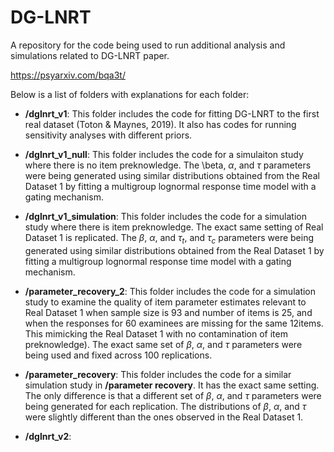 # DG-LNRT

A repository for the code being used to run additional analysis and simulations 
related to DG-LNRT paper.

https://psyarxiv.com/bqa3t/

Below is a list of folders with explanations for each folder:

- **/dglnrt_v1**: This folder includes the code for fitting DG-LNRT to the first real
dataset (Toton & Maynes, 2019). It also has codes for running sensitivity analyses with
different priors.

- **/dglnrt_v1_null**: This folder includes the code for a simulaiton study where
there is no item preknowledge. The \beta, $\alpha$, and $\tau$ parameters
were being generated using similar distributions obtained from the Real Dataset 1
by fitting a multigroup lognormal response time model with a gating mechanism.

- **/dglnrt_v1_simulation**: This folder includes the code for a simulation study where
there is item preknowledge. The exact same setting of Real Dataset 1 is replicated.
The $\beta$, $\alpha$, and $\tau_t$, and $\tau_c$ parameters were being generated 
using similar distributions obtained from the Real Dataset 1 by fitting a 
multigroup lognormal response time model with a gating mechanism.

- **/parameter_recovery_2**: This folder includes the code for a simulation study
to examine the quality of item parameter estimates relevant to Real Dataset 1 
when sample size is 93 and number of items is 25, and when the responses for 
60 examinees are missing for the same 12items. This mimicking the Real Dataset 1 
with no contamination of item preknowledge). The exact same set of $\beta$, 
$\alpha$, and $\tau$ parameters were being used and fixed across 100 replications.

- **/parameter_recovery**: This folder includes the code for a similar 
simulation study in **/parameter recovery**. It has the exact same setting. The 
only difference is that a different set of $\beta$, $\alpha$, and $\tau$ 
parameters were being generated for each replication. The distributions of 
$\beta$, $\alpha$, and $\tau$ were slightly different than the ones observed in
the Real Dataset 1.



- **/dglnrt_v2**:


